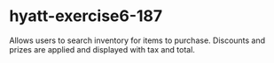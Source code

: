 # hyatt-exercise6-187
Allows users to search inventory for items to purchase.  Discounts and prizes are applied and displayed with tax and total.
